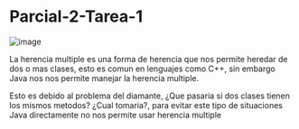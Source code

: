 # Parcial-2-Tarea-1

![image](https://user-images.githubusercontent.com/111327980/221604788-14147a18-1f86-4b79-b976-edbbd6a1b05f.png)


La herencia multiple es una forma de herencia que nos permite heredar de dos
o mas  clases, esto es comun en lenguajes como C++, sin embargo Java nos nos
permite manejar la herencia multiple.

Esto es debido al problema del diamante, ¿Que pasaria si dos clases tienen los
mismos metodos? ¿Cual tomaria?, para evitar este tipo de situaciones Java
directamente no nos permite usar herencia multiple
